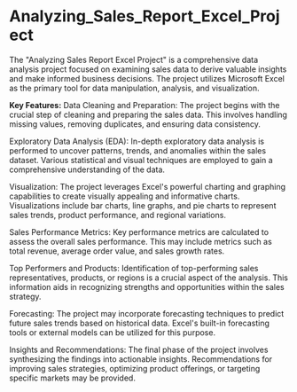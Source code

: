 # Analyzing_Sales_Report_Excel_Project
The "Analyzing Sales Report Excel Project" is a comprehensive data analysis project focused on examining sales data to derive valuable insights and make informed business decisions. The project utilizes Microsoft Excel as the primary tool for data manipulation, analysis, and visualization.

**Key Features:**
  Data Cleaning and Preparation: The project begins with the crucial step of cleaning and preparing the sales data. This involves handling missing values, removing duplicates, and ensuring data consistency.
  
  Exploratory Data Analysis (EDA): In-depth exploratory data analysis is performed to uncover patterns, trends, and anomalies within the sales dataset. Various statistical and visual techniques are employed to gain   a comprehensive understanding of the data.

  Visualization: The project leverages Excel's powerful charting and graphing capabilities to create visually appealing and informative charts. Visualizations include bar charts, line graphs, and pie charts to        represent sales trends, product performance, and regional variations.

  Sales Performance Metrics: Key performance metrics are calculated to assess the overall sales performance. This may include metrics such as total revenue, average order value, and sales growth rates.

  Top Performers and Products: Identification of top-performing sales representatives, products, or regions is a crucial aspect of the analysis. This information aids in recognizing strengths and opportunities        within the sales strategy.

  Forecasting: The project may incorporate forecasting techniques to predict future sales trends based on historical data. Excel's built-in forecasting tools or external models can be utilized for this purpose.

  Insights and Recommendations: The final phase of the project involves synthesizing the findings into actionable insights. Recommendations for improving sales strategies, optimizing product offerings, or targeting   specific markets may be provided.
